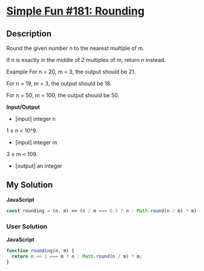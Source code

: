 # [Simple Fun #181: Rounding](https://www.codewars.com/kata/58bccdf56f25ff6b6d00002f)

## Description

Round the given number n to the nearest multiple of m.

If n is exactly in the middle of 2 multiples of m, return n instead.

Example
For n = 20, m = 3, the output should be 21.

For n = 19, m = 3, the output should be 18.

For n = 50, m = 100, the output should be 50.

**Input/Output**

- [input] integer n

1 ≤ n < 10^9.

- [input] integer m

3 ≤ m < 109.

- [output] an integer

## My Solution

**JavaScript**

```js
const rounding = (n, m) => (n / m === 0.5 ? n : Math.round(n / m) * m);
```

### User Solution

**JavaScript**

```js
function rounding(n, m) {
  return n << 1 === m ? n : Math.round(n / m) * m;
}
```
